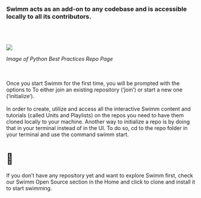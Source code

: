 ### Swimm acts as an add-on to any codebase and is accessible locally to all its contributors.
</br></br>

![](https://github.com/swimmio/public/raw/master/screenshots/3.png)

*Image of Python Best Practices Repo Page*

</br></br>
Once you start Swimm for the first time, you will be prompted with the options to
To either join an existing repository (‘join’) or start a new one (‘initialize’).
</br></br>
 In order to create, utilize and access all the interactive Swimm content and tutorials (called Units and Playlists) on the repos you need to have them cloned locally to your machine. Another way to initialize a repo is by doing that in your terminal instead of in the UI. To do so, cd to the repo folder in your terminal and use the command swimm start.
 </br>
 
# 🤿

If you don’t have any repository yet and want to explore Swimm first, check our Swimm Open Source section in the Home and click to clone and install it to start swimming.
